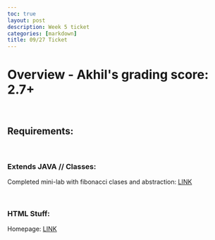 ```yaml
---
toc: true
layout: post
description: Week 5 ticket
categories: [markdown]
title: 09/27 Ticket
---
```


# Overview - Akhil's grading score: 2.7+

<br>

## Requirements:

<br>

### Extends JAVA // Classes:
Completed mini-lab with fibonacci clases and abstraction: [LINK](https://tristancopley.github.io/dnhs-blog/jupyter/2022/09/16/monkey.html)

<br>

### HTML Stuff:
Homepage: [LINK](https://tristancopley.github.io/dnhs-blog)

<br>